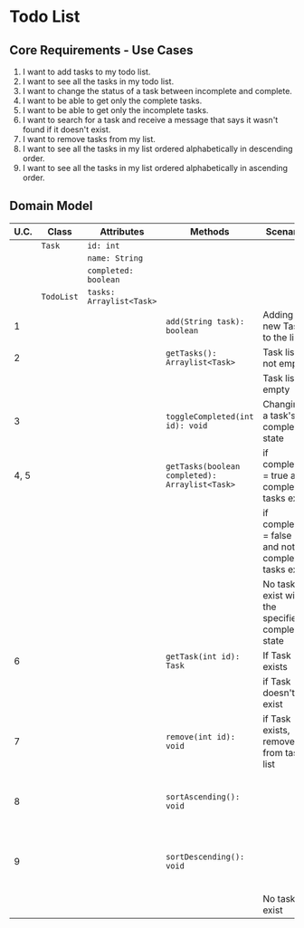 # Todo List

## Core Requirements - Use Cases

1. I want to add tasks to my todo list.
2. I want to see all the tasks in my todo list.
3. I want to change the status of a task between incomplete and complete.
4. I want to be able to get only the complete tasks.
5. I want to be able to get only the incomplete tasks.
6. I want to search for a task and receive a message that says it wasn't found if it doesn't exist.
7. I want to remove tasks from my list.
8. I want to see all the tasks in my list ordered alphabetically in descending order.
9. I want to see all the tasks in my list ordered alphabetically in ascending order.

## Domain Model

| U.C. | Class      | Attributes               | Methods                                        | Scenario                                           | Outcome                                           |
|------|------------|--------------------------|------------------------------------------------|----------------------------------------------------|---------------------------------------------------|
|      | `Task`     | `id: int`                |                                                |                                                    |                                                   |
|      |            | `name: String`           |                                                |                                                    |                                                   |
|      |            | `completed: boolean`     |                                                |                                                    |                                                   |
|      | `TodoList` | `tasks: Arraylist<Task>` |                                                |                                                    |                                                   |
| 1    |            |                          | `add(String task): boolean`                    | Adding a new Task to the list                      | -                                                 |
| 2    |            |                          | `getTasks(): Arraylist<Task>`                  | Task list is not empty                             | Arraylist<Task>                                   |
|      |            |                          |                                                | Task list is empty                                 | null                                              |
| 3    |            |                          | `toggleCompleted(int id): void`                | Changing a task's completed state                  | -                                                 |
| 4, 5 |            |                          | `getTasks(boolean completed): Arraylist<Task>` | if completed = true and completed tasks exist      | Arraylist<Task>                                   |
|      |            |                          |                                                | if completed = false and not completed tasks exist | Arraylist<Task>                                   |
|      |            |                          |                                                | No tasks exist with the specified completed state  | null                                              |
| 6    |            |                          | `getTask(int id): Task`                        | If Task exists                                     | Task                                              |
|      |            |                          |                                                | if Task doesn't exist                              | Message: Task was not found                       |
| 7    |            |                          | `remove(int id): void`                         | if Task exists, remove it from tasks list          | -                                                 |
| 8    |            |                          | `sortAscending(): void`                        |                                                    | Sorts the tasks alphabetically in ascending order |
| 9    |            |                          | `sortDescending(): void`                       |                                                    | Sorts the tasks descending in ascending order     |
|      |            |                          |                                                | No tasks exist                                     | -                                                 |
